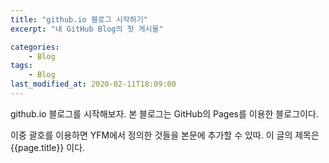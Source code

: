 ```yaml
---
title: "github.io 블로그 시작하기"
excerpt: "내 GitHub Blog의 첫 게시물"

categories:
	- Blog
tags:
	- Blog
last_modified_at: 2020-02-11T18:09:00
---
```


github.io 블로그를 시작해보자.
본 블로그는 GitHub의 Pages를 이용한 블로그이다.

이중 괄호를 이용하면 YFM에서 정의한 것들을 본문에 추가할 수 있따.
이 글의 제목은 {{page.title}} 이다.
